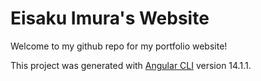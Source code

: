 # Eisaku Imura's Website

Welcome to my github repo for my portfolio website!

This project was generated with [Angular CLI](https://github.com/angular/angular-cli) version 14.1.1.